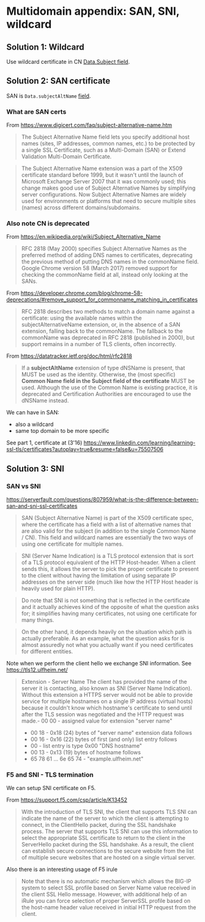# Multidomain appendix: SAN, SNI, wildcard

## Solution 1: Wildcard

Use wildcard certificate in CN [Data.Subject field](https://docs.oracle.com/cd/E19424-01/820-4811/6ng8i26ao/index.html).

## Solution 2: SAN certificate

SAN is `Data.subjectAltName` [field](https://fr.wikipedia.org/wiki/Subject_Alternative_Name).

### What are SAN certs

From  https://www.digicert.com/faq/subject-alternative-name.htm

> The Subject Alternative Name field lets you specify additional host names (sites, IP addresses, common names, etc.) to be protected by a single SSL Certificate, such as a Multi-Domain (SAN) or Extend Validation Multi-Domain Certificate.

> The Subject Alternative Name extension was a part of the X509 certificate standard before 1999, but it wasn't until the launch of Microsoft Exchange Server 2007 that it was commonly used; this change makes good use of Subject Alternative Names by simplifying server configurations. Now Subject Alternative Names are widely used for environments or platforms that need to secure multiple sites (names) across different domains/subdomains.

### Also note CN is deprecated

From https://en.wikipedia.org/wiki/Subject_Alternative_Name

> RFC 2818 (May 2000) specifies Subject Alternative Names as the preferred method of adding DNS names to certificates, deprecating the previous method of putting DNS names in the commonName field. Google Chrome version 58 (March 2017) removed support for checking the commonName field at all, instead only looking at the SANs.

From https://developer.chrome.com/blog/chrome-58-deprecations/#remove_support_for_commonname_matching_in_certificates

> RFC 2818 describes two methods to match a domain name against a certificate: using the available names within the subjectAlternativeName extension, or, in the absence of a SAN extension, falling back to the commonName. The fallback to the commonName was deprecated in RFC 2818 (published in 2000), but support remains in a number of TLS clients, often incorrectly.

From https://datatracker.ietf.org/doc/html/rfc2818

> If a **subjectAltName** extension of type dNSName is present, that MUST
be used as the identity. Otherwise, the (most specific) **Common Name
field in the Subject field of the certificate** MUST be used. Although
the use of the Common Name is existing practice, it is deprecated and
Certification Authorities are encouraged to use the dNSName instead.

We can have in SAN:
- also a wildcard 
- same top domain to be more specific

See part 1, certificate at (3'16) https://www.linkedin.com/learning/learning-ssl-tls/certificates?autoplay=true&resume=false&u=75507506 

## Solution 3: SNI 

### SAN vs SNI

https://serverfault.com/questions/807959/what-is-the-difference-between-san-and-sni-ssl-certificates


> SAN (Subject Alternative Name) is part of the X509 certificate spec, where the certificate has a field with a list of alternative names that are also valid for the subject (in addition to the single Common Name / CN). This field and wildcard names are essentially the two ways of using one certificate for multiple names.

> SNI (Server Name Indication) is a TLS protocol extension that is sort of a TLS protocol equivalent of the HTTP Host-header. When a client sends this, it allows the server to pick the proper certificate to present to the client without having the limitation of using separate IP addresses on the server side (much like how the HTTP Host header is heavily used for plain HTTP).

> Do note that SNI is not something that is reflected in the certificate and it actually achieves kind of the opposite of what the question asks for; it simplifies having many certificates, not using one certificate for many things.

> On the other hand, it depends heavily on the situation which path is actually preferable. As an example, what the question asks for is almost assuredly not what you actually want if you need certificates for different entities.


Note when we perform the client hello we exchange SNI information.
See https://tls12.ulfheim.net/

> Extension - Server Name
The client has provided the name of the server it is contacting, also known as SNI (Server Name Indication).
Without this extension a HTTPS server would not be able to provide service for multiple hostnames on a single IP address (virtual hosts) because it couldn't know which hostname's certificate to send until after the TLS session was negotiated and the HTTP request was made.-  00 00 - assigned value for extension "server name"
>-    00 18 - 0x18 (24) bytes of "server name" extension data follows
> -    00 16 - 0x16 (22) bytes of first (and only) list entry follows
> -    00 - list entry is type 0x00 "DNS hostname"
> -    00 13 - 0x13 (19) bytes of hostname follows
> -    65 78 61 ... 6e 65 74 - "example.ulfheim.net" 


### F5 and SNI - TLS termination 

We can setup SNI certificate on F5.

From https://support.f5.com/csp/article/K13452

> With the introduction of TLS SNI, the client that supports TLS SNI can indicate the name of the server to which the client is attempting to connect, in the ClientHello packet, during the SSL handshake process. The server that supports TLS SNI can use this information to select the appropriate SSL certificate to return to the client in the ServerHello packet during the SSL handshake. As a result, the client can establish secure connections to the secure website from the list of multiple secure websites that are hosted on a single virtual server.

Also there is an interesting usage of F5 irule

> Note that there is no automatic mechanism which allows the BIG-IP system to select SSL profile based on Server Name value received in the client SSL Hello message. However, with additional help of an iRule you can force selection of proper ServerSSL profile based on the host-name header value received in initial HTTP request from the client.


<!-- related to links cloudif and add SAN field in ls-->